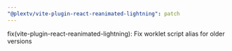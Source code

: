 ```yaml
---
"@plextv/vite-plugin-react-reanimated-lightning": patch
---
```


fix(vite-plugin-react-reanimated-lightning): Fix worklet script alias for older versions
